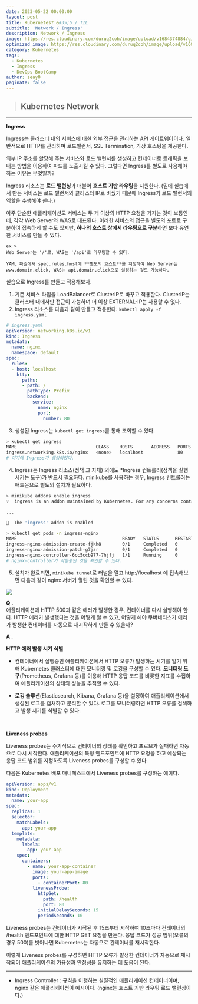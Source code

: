```yaml
---
date: 2023-05-22 00:00:00
layout: post
title: Kubernetes? &#35;5 / TIL
subtitle: 'Network / Ingress'
description: Network / Ingress
image: https://res.cloudinary.com/duruq2coh/image/upload/v1684374884/gitio/Kubernetes_ahpltn.png
optimized_image: https://res.cloudinary.com/duruq2coh/image/upload/v1684374884/gitio/Kubernetes_ahpltn.png
category: Kubernetes
tags:
  - Kubernetes
  - Ingress
  - DevOps BootCamp
author: seay0
paginate: false
---
```


> ## **Kubernetes Network** 
---

**Ingress**  

Ingress는 클러스터 내의 서비스에 대한 외부 접근을 관리하는 API 게이트웨이이다. 일반적으로 HTTP를 관리하며 로드밸런서, SSL Termination, 가상 호스팅을 제공한다.

외부 IP 주소를 할당해 주는 서비스와 로드 밸런서를 생성하고 컨테이너로 트래픽을 보내는 방법을 이용하여 파드를 노출시킬 수 있다. 그렇다면 Ingress를 별도로 사용해야 하는 이유는 무엇일까?

Ingress 리소스는 **로드 밸런싱**과 더불어 **호스트 기반 라우팅**을 지원한다. (밑에 실습에서 만든 서비스는 로드 밸런서와 클러스터 IP로 바꿨기 때문에 Ingress가 로드 밸런서의 역할을 수행해야 한다.)

아주 단순한 애플리케이션도 서비스는 두 개 이상의 HTTP 요청을 가지는 것이 보통인데, 각각 Web Server와 WAS로 대표된다. 이러한 서비스의 접근을 별도의 포트로 구분하여 접속하게 할 수도 있지만, **하나의 호스트 상에서 라우팅으로 구분**하면 보다 유연한 서비스를 만들 수 있다.  
```
ex > 
Web Server는 '/'로, WAS는 '/api'로 라우팅할 수 있다. 

YAML 파일에서 spec.rules.host에 **별도의 호스트**를 지정하여 Web Server는 www.domain.click, WAS는 api.domain.click으로 설정하는 것도 가능하다.
```

실습으로 Ingress를 만들고 적용해보자.

1. 기존 서비스 타입을 LoadBalancer로 ClusterIP로 바꾸고 적용한다. ClusterIP는 클러스터 내에서만 접근이 가능하며 더 이상 EXTERNAL-IP는 사용할 수 없다.
2. Ingress 리소스를 다음과 같이 만들고 적용한다. ```kubectl apply -f ingress.yaml```

```yaml
# ingress.yaml
apiVersion: networking.k8s.io/v1
kind: Ingress
metadata:
  name: nginx
  namespace: default
spec:
  rules:
  - host: localhost
    http:
      paths:
      - path: /
        pathType: Prefix
        backend:
          service:
            name: nginx
            port:
              number: 80
```

3. 생성된 Ingress는 ```kubectl get ingress```를 통해 조회할 수 있다.

```bash
> kubectl get ingress
NAME                              CLASS    HOSTS       ADDRESS   PORTS   AGE
ingress.networking.k8s.io/nginx   <none>   localhost             80      2m24s
# 여기에 Ingress가 생성되었다.
```

4. Ingress는 Ingress 리소스(정책 그 자체) 외에도 *Ingress 컨트롤러(정책을 실행시키는 도구)가 반드시 필요하다. minikube를 사용하는 경우, Ingress 컨트롤러는 애드온으로 별도의 설치가 필요하다. 

```bash
> minikube addons enable ingress
💡  ingress is an addon maintained by Kubernetes. For any concerns contact minikube on GitHub.

...

🌟  The 'ingress' addon is enabled

> kubectl get pods -n ingress-nginx
NAME                                        READY   STATUS      RESTARTS   AGE
ingress-nginx-admission-create-fjkh8        0/1     Completed   0          61s
ingress-nginx-admission-patch-g7jzr         0/1     Completed   0          61s
ingress-nginx-controller-6cc5ccb977-7hjfj   1/1     Running     0          61s
# nginx-controller가 작동중인 것을 확인할 수 있다.
```

5. 설치가 완료되면, ```minikube tunnel```로 터널을 열고 http://localhost 에 접속해보면 다음과 같이 nginx 서버가 열린 것을 확인할 수 있다.

![](https://res.cloudinary.com/duruq2coh/image/upload/v1684817256/gitio/post/kubernetes/1_uztrbn.png)

**Q .**  
애플리케이션에 HTTP 500과 같은 에러가 발생한 경우, 컨테이너를 다시 실행해야 한다. HTTP 에러가 발생했다는 것을 어떻게 알 수 있고, 어떻게 해야 쿠버네티스가 에러가 발생한 컨테이너를 자동으로 재시작하게 만들 수 있을까?

**A .**  

**HTTP 에러 발생 시기 식별**
* 컨테이너에서 실행중인 애플리케이션에서 HTTP 오류가 발생하는 시기를 알기 위해 Kubernetes 클러스터에 대한 모니터링 및 로깅을 구성할 수 있다. **모니터링 도구**(Prometheus, Grafana 등)를 이용해 HTTP 응답 코드를 비롯한 지표를 수집하여 애플리케이션의 상태와 성능을 추적할 수 있다.

* **로깅 솔루션**(Elasticsearch, Kibana, Grafana 등)을 설정하여 애플리케이션에서 생성된 로그를 캡처하고 분석할 수 있다. 로그를 모니터링하면 HTTP 오류를 검색하고 발생 시기를 식별할 수 있다.

<br>

**Liveness probes**  

Liveness probes는 주기적으로 컨테이너의 상태를 확인하고 프로브가 실패하면 자동으로 다시 시작한다. 애플리케이션의 특정 엔드포인트에 HTTP 요청을 하고 예상되는 응답 코드 범위를 지정하도록 Liveness probes를 구성할 수 있다.

다음은 Kubernetes 배포 매니페스트에서 Liveness probes를 구성하는 예이다.

```yaml
apiVersion: apps/v1
kind: Deployment
metadata:
  name: your-app
spec:
  replicas: 1
  selector:
    matchLabels:
      app: your-app
  template:
    metadata:
      labels:
        app: your-app
    spec:
      containers:
        - name: your-app-container
          image: your-app-image
          ports:
            - containerPort: 80
          livenessProbe:
            httpGet:
              path: /health
              port: 80
            initialDelaySeconds: 15
            periodSeconds: 10
```

Liveness probes는 컨테이너가 시작된 후 15초부터 시작하여 10초마다 컨테이너의 /health 엔드포인트에 대한 HTTP GET 요청을 만든다. 응답 코드가 성공 범위(오류의 경우 500)를 벗어나면 Kubernetes는 자동으로 컨테이너를 재시작한다. 

이렇게 Liveness probes를 구성하면 HTTP 오류가 발생한 컨테이너가 자동으로 재시작되어 애플리케이션의 가용성과 안정성을 유지하는 데 도움이 된다.

---
* Ingress Controller : 규칙을 이행하는 실질적인 애플리케이션 컨테이너이며, nginx 같은 애플리케이션이 예시이다. (nginx는 호스트 기반 라우팅 로드 밸런싱이다.)